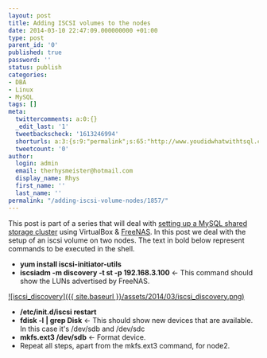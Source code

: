 ```yaml
---
layout: post
title: Adding ISCSI volumes to the nodes
date: 2014-03-10 22:47:09.000000000 +01:00
type: post
parent_id: '0'
published: true
password: ''
status: publish
categories:
- DBA
- Linux
- MySQL
tags: []
meta:
  twittercomments: a:0:{}
  _edit_last: '1'
  tweetbackscheck: '1613246994'
  shorturls: a:3:{s:9:"permalink";s:65:"http://www.youdidwhatwithtsql.com/adding-iscsi-volume-nodes/1857/";s:7:"tinyurl";s:26:"http://tinyurl.com/omwzb7a";s:4:"isgd";s:19:"http://is.gd/4aTp47";}
  tweetcount: '0'
author:
  login: admin
  email: therhysmeister@hotmail.com
  display_name: Rhys
  first_name: ''
  last_name: ''
permalink: "/adding-iscsi-volume-nodes/1857/"
---
```

This post is part of a series that will deal with [setting up a MySQL shared storage cluster](http://www.youdidwhatwithtsql.com/installing-configuring-mysql-sharedstorage-cluster/1790/ "Installing & Configuring a shared-storage MySQL Cluster") using VirtualBox & [FreeNAS](http://www.freenas.org/ "FreeNAS"). In this post we deal with the setup of an iscsi volume on two nodes. The text in bold below represent commands to be executed in the shell.

- **yum install iscsi-initiator-utils**
- **iscsiadm -m discovery -t st -p 192.168.3.100** \<- This command should show the LUNs advertised by FreeNAS.

[![iscsi_discovery]({{ site.baseurl }}/assets/2014/03/iscsi_discovery.png)](http://www.youdidwhatwithtsql.com/wp-content/uploads/2014/03/iscsi_discovery.png)

- **/etc/init.d/iscsi restart**
- **fdisk -l**  **| grep Disk** \<- This should show new devices that are available. In this case it's /dev/sdb and /dev/sdc
- **mkfs.ext3 /dev/sdb** \<- Format device.
- Repeat all steps, apart from the mkfs.ext3 command, for node2.
